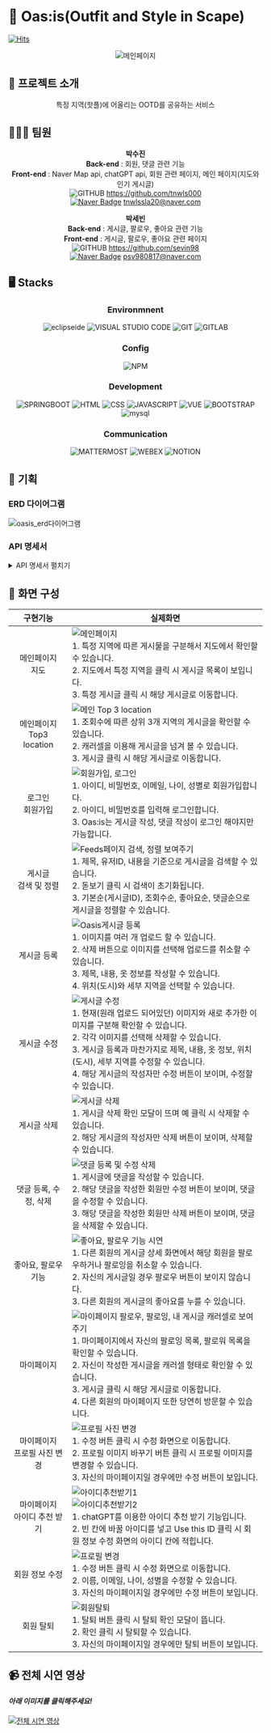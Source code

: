 # 🌴 Oas:is(Outfit and Style in Scape)
[![Hits](https://hits.seeyoufarm.com/api/count/incr/badge.svg?url=https%3A%2F%2Fgithub.com%2Fsevin98%2FOasis&count_bg=%2379C83D&title_bg=%23555555&icon=&icon_color=%23E7E7E7&title=hits&edge_flat=false)](https://hits.seeyoufarm.com)
<div align="center">
  
  ![메인페이지](https://github.com/tnwls000/Oasis/assets/70851874/15bf572c-98c2-4539-a30c-0602b98e9791)
</div>

## 👚 프로젝트 소개
<div align="center">
  특정 지역(핫플)에 어울리는 OOTD를 공유하는 서비스
</div>

## 🧑‍🤝‍🧑 팀원
<div align="center">
  
  **박수진**<br>
  **Back-end** : 회원, 댓글 관련 기능<br>
  **Front-end** : Naver Map api, chatGPT api, 회원 관련 페이지, 메인 페이지(지도와 인기 게시글)<br>
  ![GITHUB](https://img.shields.io/badge/GITHUB-000000.svg?&style=for-the-badge&logo=GITHUB&logoColor=white)
 https://github.com/tnwls000<br>
  [![Naver Badge](https://img.shields.io/badge/Naver-03C75A?style=flat-square&logo=Naver&logoColor=white&link=mailto:choikl3115@naver.com)](mailto:tnwlssla20@naver.com) tnwlssla20@naver.com

  **박세빈**<br>
  **Back-end** : 게시글, 팔로우, 좋아요 관련 기능<br>
  **Front-end** : 게시글, 팔로우, 좋아요 관련 페이지<br>
  ![GITHUB](https://img.shields.io/badge/GITHUB-000000.svg?&style=for-the-badge&logo=GITHUB&logoColor=white)
 https://github.com/sevin98<br>
 [![Naver Badge](https://img.shields.io/badge/Naver-03C75A?style=flat-square&logo=Naver&logoColor=white&link=mailto:choikl3115@naver.com)](mailto:psv980817@naver.com) psv980817@naver.com
</div>

## 🖥️ Stacks
<div align="center">

  ### Environmnent

![eclipseide](https://img.shields.io/badge/eclipse-2C2255.svg?&style=for-the-badge&logo=eclipseide&logoColor=white)
![VISUAL STUDIO CODE](https://img.shields.io/badge/VISUAL%20STUDIO%20CODE-007ACC.svg?&style=for-the-badge&logo=VISUAL%20STUDIO%20CODE&logoColor=white)
![GIT](https://img.shields.io/badge/GIT-F05032.svg?&style=for-the-badge&logo=GIT&logoColor=white)
![GITLAB](https://img.shields.io/badge/GITLAB-FC6D26.svg?&style=for-the-badge&logo=GITHUB&logoColor=white)

</div>
<div align="center">

### Config

![NPM](https://img.shields.io/badge/NPM-CB3837.svg?&style=for-the-badge&logo=NPM&logoColor=white)

</div>
<div align="center">

### Development

![SPRINGBOOT](https://img.shields.io/badge/SPRING%20BOOT-6DB33F.svg?&style=for-the-badge&logo=SPRING%20BOOT&logoColor=white)
![HTML](https://img.shields.io/badge/HTML-E34F26.svg?&style=for-the-badge&logo=JAVASCRIPT&logoColor=white)
![CSS](https://img.shields.io/badge/CSS-1572B6.svg?&style=for-the-badge&logo=JAVASCRIPT&logoColor=white)
![JAVASCRIPT](https://img.shields.io/badge/JAVASCRIPT-F7DF1E.svg?&style=for-the-badge&logo=JAVASCRIPT&logoColor=white)
![VUE](https://img.shields.io/badge/VUE-4FC08D.svg?&style=for-the-badge&logo=VUE.JS&logoColor=white)
![BOOTSTRAP](https://img.shields.io/badge/BOOTSTRAP-7952B3.svg?&style=for-the-badge&logo=BOOTSTRAP&logoColor=white)
![mysql](https://img.shields.io/badge/MYSQL-4479A1.svg?&style=for-the-badge&logo=mysql&logoColor=white)

</div>
<div align="center">
  
### Communication

![MATTERMOST](https://img.shields.io/badge/MATTERMOST-0058CC.svg?&style=for-the-badge&logo=MATTERMOST&logoColor=white)
![WEBEX](https://img.shields.io/badge/WEBEX-000000.svg?&style=for-the-badge&logo=WEBEX&logoColor=white)
![NOTION](https://img.shields.io/badge/NOTION-000000.svg?&style=for-the-badge&logo=notion.JS&logoColor=white)
</div>

## 🤔 기획
### ERD 다이어그램
![oasis_erd다이어그램](https://github.com/tnwls000/Oasis/assets/70851874/576714a5-b721-49fa-ae61-94a1862b9326)

### API 명세서

<details>
<summary>API 명세서 펼치기</summary>
<div markdown="1">
  
![API명세서](https://github.com/tnwls000/Oasis/assets/70851874/072bb1ba-4c6e-471b-b3f6-bb9e7cf52b70)

</div>
</details>

## 🔎 화면 구성
  
|구현기능|실제화면|
|:--------:|--------------------|
|메인페이지<br>지도|![메인페이지](https://github.com/tnwls000/Oasis/assets/117634128/5fd51454-7bec-4e7e-912d-1931f017bdb7)<br>1. 특정 지역에 따른 게시물을 구분해서 지도에서 확인할 수 있습니다.<br>2. 지도에서 특정 지역을 클릭 시 게시글 목록이 보입니다.<br>3. 특정 게시글 클릭 시 해당 게시글로 이동합니다.|
|메인페이지<br>Top3 location|![메인 Top 3 location](https://github.com/tnwls000/Oasis/assets/117634128/525caf8a-5684-4302-b621-5d4d9ea5e475)<br>1. 조회수에 따른 상위 3개 지역의 게시글을 확인할 수 있습니다.<br>2. 캐러셀을 이용해 게시글을 넘겨 볼 수 있습니다.<br>3. 게시글 클릭 시 해당 게시글로 이동합니다.|
|로그인<br>회원가입|![회원가입, 로그인](https://github.com/tnwls000/Oasis/assets/117634128/eef4140a-21fe-41c2-b2ef-d0c20b17b7b4)<br>1. 아이디, 비밀번호, 이메일, 나이, 성별로 회원가입합니다.<br>2. 아이디, 비밀번호를 입력해 로그인합니다.<br>3. Oas:is는 게시글 작성, 댓글 작성이 로그인 해야지만 가능합니다.|
|게시글<br>검색 및 정렬|![Feeds페이지 검색, 정렬 보여주기](https://github.com/tnwls000/Oasis/assets/117634128/675252e1-3401-48f3-8f97-deec575360a8)<br>1. 제목, 유저ID, 내용을 기준으로 게시글을 검색할 수 있습니다.<br>2. 돋보기 클릭 시 검색이 초기화됩니다.<br>3. 기본순(게시글ID), 조회수순, 좋아요순, 댓글순으로 게시글을 정렬할 수 있습니다.|
|게시글 등록|![Oasis게시글 등록](https://github.com/tnwls000/Oasis/assets/117634128/5cc4226b-eab5-4656-8a4d-49c58a679010)<br>1. 이미지를 여러 개 업로드 할 수 있습니다.<br>2. 삭제 버튼으로 이미지를 선택해 업로드를 취소할 수 있습니다.<br>3. 제목, 내용, 옷 정보를 작성할 수 있습니다.<br>4. 위치(도시)와 세부 지역을 선택할 수 있습니다.|
|게시글 수정|![게시글 수정](https://github.com/tnwls000/Oasis/assets/117634128/0a6471d9-0f33-4a66-ba6e-3064f842ecb9)<br>1. 현재(원래 업로드 되어있던) 이미지와 새로 추가한 이미지를 구분해 확인할 수 있습니다.<br>2. 각각 이미지를 선택해 삭제할 수 있습니다.<br>3. 게시글 등록과 마찬가지로 제목, 내용, 옷 정보, 위치(도시), 세부 지역를 수정할 수 있습니다.<br>4. 해당 게시글의 작성자만 수정 버튼이 보이며, 수정할 수 있습니다.|
|게시글 삭제|![게시글 삭제](https://github.com/tnwls000/Oasis/assets/117634128/bde52088-4e9a-41e6-8804-21b9b0ee8a9a)<br>1. 게시글 삭제 확인 모달이 뜨며 예 클릭 시 삭제할 수 있습니다.<br>2. 해당 게시글의 작성자만 삭제 버튼이 보이며, 삭제할 수 있습니다.|
|댓글 등록, 수정, 삭제|![댓글 등록 및 수정 삭제](https://github.com/tnwls000/Oasis/assets/117634128/75af5bdc-1e1a-4872-9bd2-42a626600c4d)<br>1. 게시글에 댓글을 작성할 수 있습니다.<br>2. 해당 댓글을 작성한 회원만 수정 버튼이 보이며, 댓글을 수정할 수 있습니다.<br>3. 해당 댓글을 작성한 회원만 삭제 버튼이 보이며, 댓글을 삭제할 수 있습니다.|
|좋아요, 팔로우 기능|![좋아요, 팔로우 기능 시연](https://github.com/tnwls000/Oasis/assets/117634128/515a9d5a-fa92-49d6-b978-1c7dad84ce90)<br>1. 다른 회원의 게시글 상세 화면에서 해당 회원을 팔로우하거나 팔로잉을 취소할 수 있습니다.<br>2. 자신의 게시글일 경우 팔로우 버튼이 보이지 않습니다.<br>3. 다른 회원의 게시글의 좋아요를 누를 수 있습니다.|
|마이페이지|![마이페이지 팔로우, 팔로잉, 내 게시글 캐러셀로 보여주기](https://github.com/tnwls000/Oasis/assets/117634128/2526ede9-74eb-449e-b62e-45bfec408f72)<br>1. 마이페이지에서 자신의 팔로잉 목록, 팔로워 목록을 확인할 수 있습니다.<br>2. 자신이 작성한 게시글을 캐러셀 형태로 확인할 수 있습니다.<br>3. 게시글 클릭 시 해당 게시글로 이동합니다.<br>4. 다른 회원의 마이페이지 또한 당연히 방문할 수 있습니다.|
|마이페이지<br>프로필 사진 변경|![프로필 사진 변경](https://github.com/tnwls000/Oasis/assets/117634128/86c888e5-3086-43a7-8a51-0d27ad339f22)<br>1. 수정 버튼 클릭 시 수정 화면으로 이동합니다.<br>2. 프로필 이미지 바꾸기 버튼 클릭 시 프로필 이미지를 변경할 수 있습니다.<br>3. 자신의 마이페이지일 경우에만 수정 버튼이 보입니다.|
|마이페이지<br>아이디 추천 받기|![아이디추천받기1](https://github.com/tnwls000/Oasis/assets/70851874/5eb931b8-82bf-4fdf-94a3-7d855885c29a)<br>![아이디추천받기2](https://github.com/tnwls000/Oasis/assets/70851874/6a75f64c-c3e0-41bc-9164-2c5e8cd1da4f)<br>1. chatGPT를 이용한 아이디 추천 받기 기능입니다.<br>2. 빈 칸에 바꿀 아이디를 넣고 Use this ID 클릭 시 회원 정보 수정 화면의 아이디 칸에 적힙니다.|
|회원 정보 수정|![프로필 변경](https://github.com/tnwls000/Oasis/assets/117634128/a526b45f-d768-421e-84b1-a9d790cfdf9a)<br>1. 수정 버튼 클릭 시 수정 화면으로 이동합니다.<br>2. 이름, 이메일, 나이, 성별을 수정할 수 있습니다.<br>3. 자신의 마이페이지일 경우에만 수정 버튼이 보입니다.|
|회원 탈퇴|![회원탈퇴](https://github.com/tnwls000/Oasis/assets/117634128/7f5e8148-3a35-4a43-8f07-4c3810ef3ea4)<br>1. 탈퇴 버튼 클릭 시 탈퇴 확인 모달이 뜹니다.<br>2. 확인 클릭 시 탈퇴할 수 있습니다.<br>3. 자신의 마이페이지일 경우에만 탈퇴 버튼이 보입니다.|

## 📹 전체 시연 영상 
#### ***아래 이미지를 클릭해주세요!*** 
[![전체 시연 영상](http://img.youtube.com/vi/XC6j_dGdDJ0/0.jpg)](https://youtu.be/XC6j_dGdDJ0)

